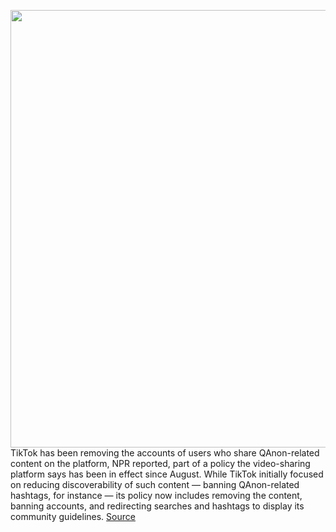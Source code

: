<img src='https://cdn.vox-cdn.com/thumbor/w2Z4Zc2K1rGElLCdJqIq_4HO8XY=/0x0:2040x1360/1200x800/filters:focal(857x517:1183x843)/cdn.vox-cdn.com/uploads/chorus_image/image/67653723/acastro_200803_1777_tikTok_0002.0.0.jpg' width='700px' /><br/>
TikTok has been removing the accounts of users who share QAnon-related content on the platform, NPR reported, part of a policy the video-sharing platform says has been in effect since August. While TikTok initially focused on reducing discoverability of such content — banning QAnon-related hashtags, for instance — its policy now includes removing the content, banning accounts, and redirecting searches and hashtags to display its community guidelines.
<a href='https://www.theverge.com/2020/10/19/21522896/tiktok-removing-accounts-qanon-conspiracy-social-media'> Source <a/>